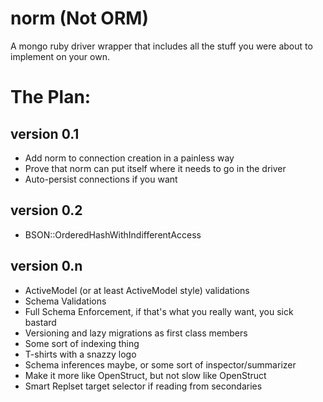 norm (Not ORM)
====

A mongo ruby driver wrapper that includes all the stuff you were about to implement on your own.

The Plan:
====

version 0.1
----

 * Add norm to connection creation in a painless way
 * Prove that norm can put itself where it needs to go in the driver
 * Auto-persist connections if you want
 
version 0.2
----

 * BSON::OrderedHashWithIndifferentAccess
 
version 0.n
----

 * ActiveModel (or at least ActiveModel style) validations
 * Schema Validations
 * Full Schema Enforcement, if that's what you really want, you sick bastard
 * Versioning and lazy migrations as first class members
 * Some sort of indexing thing
 * T-shirts with a snazzy logo
 * Schema inferences maybe, or some sort of inspector/summarizer
 * Make it more like OpenStruct, but not slow like OpenStruct
 * Smart Replset target selector if reading from secondaries
